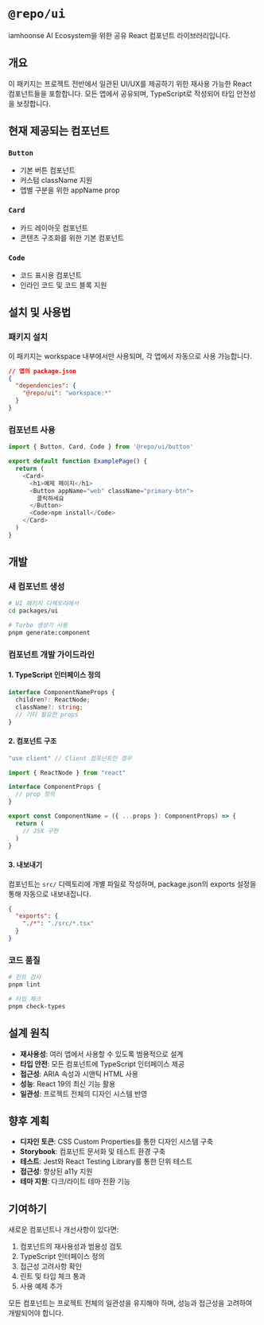 # `@repo/ui`

iamhoonse AI Ecosystem을 위한 공유 React 컴포넌트 라이브러리입니다.

## 개요

이 패키지는 프로젝트 전반에서 일관된 UI/UX를 제공하기 위한 재사용 가능한 React 컴포넌트들을 포함합니다. 모든 앱에서 공유되며, TypeScript로 작성되어 타입 안전성을 보장합니다.

## 현재 제공되는 컴포넌트

### `Button`

- 기본 버튼 컴포넌트
- 커스텀 className 지원
- 앱별 구분을 위한 appName prop

### `Card`

- 카드 레이아웃 컴포넌트
- 콘텐츠 구조화를 위한 기본 컴포넌트

### `Code`

- 코드 표시용 컴포넌트
- 인라인 코드 및 코드 블록 지원

## 설치 및 사용법

### 패키지 설치

이 패키지는 workspace 내부에서만 사용되며, 각 앱에서 자동으로 사용 가능합니다.

```json
// 앱의 package.json
{
  "dependencies": {
    "@repo/ui": "workspace:*"
  }
}
```

### 컴포넌트 사용

```typescript
import { Button, Card, Code } from '@repo/ui/button'

export default function ExamplePage() {
  return (
    <Card>
      <h1>예제 페이지</h1>
      <Button appName="web" className="primary-btn">
        클릭하세요
      </Button>
      <Code>npm install</Code>
    </Card>
  )
}
```

## 개발

### 새 컴포넌트 생성

```bash
# UI 패키지 디렉토리에서
cd packages/ui

# Turbo 생성기 사용
pnpm generate:component
```

### 컴포넌트 개발 가이드라인

#### 1. TypeScript 인터페이스 정의

```typescript
interface ComponentNameProps {
  children?: ReactNode;
  className?: string;
  // 기타 필요한 props
}
```

#### 2. 컴포넌트 구조

```typescript
"use client" // Client 컴포넌트인 경우

import { ReactNode } from "react"

interface ComponentProps {
  // prop 정의
}

export const ComponentName = ({ ...props }: ComponentProps) => {
  return (
    // JSX 구현
  )
}
```

#### 3. 내보내기

컴포넌트는 `src/` 디렉토리에 개별 파일로 작성하며, package.json의 exports 설정을 통해 자동으로 내보내집니다.

```json
{
  "exports": {
    "./*": "./src/*.tsx"
  }
}
```

### 코드 품질

```bash
# 린트 검사
pnpm lint

# 타입 체크
pnpm check-types
```

## 설계 원칙

- **재사용성**: 여러 앱에서 사용할 수 있도록 범용적으로 설계
- **타입 안전**: 모든 컴포넌트에 TypeScript 인터페이스 제공
- **접근성**: ARIA 속성과 시맨틱 HTML 사용
- **성능**: React 19의 최신 기능 활용
- **일관성**: 프로젝트 전체의 디자인 시스템 반영

## 향후 계획

- **디자인 토큰**: CSS Custom Properties를 통한 디자인 시스템 구축
- **Storybook**: 컴포넌트 문서화 및 테스트 환경 구축
- **테스트**: Jest와 React Testing Library를 통한 단위 테스트
- **접근성**: 향상된 a11y 지원
- **테마 지원**: 다크/라이트 테마 전환 기능

## 기여하기

새로운 컴포넌트나 개선사항이 있다면:

1. 컴포넌트의 재사용성과 범용성 검토
2. TypeScript 인터페이스 정의
3. 접근성 고려사항 확인
4. 린트 및 타입 체크 통과
5. 사용 예제 추가

모든 컴포넌트는 프로젝트 전체의 일관성을 유지해야 하며, 성능과 접근성을 고려하여 개발되어야 합니다.
